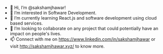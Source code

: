 - 👋 Hi, I’m @sakshamjhawar!
- 👀 I’m interested in Software Development.
- 🌱 I’m currently learning React.js and software development using cloud based services.
- 💞️ I’m looking to collaborate on any project that could potentially have an impact on people's lives.
- 📫 Connect with me on https://www.linkedin.com/in/sakshamjhawar or visit http://sakshamjhawar.xyz/ to know more.

<!---
sakshamjhawar/sakshamjhawar is a ✨ special ✨ repository because its `README.md` (this file) appears on your GitHub profile.
You can click the Preview link to take a look at your changes.
--->
